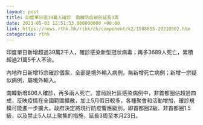 ```yaml
---
layout: post
title: 印度單日逾39萬人確診　南韓防疫級別延長3周
date: 2021-05-02 12:51:33.000000000 +08:00
link: https://news.rthk.hk/rthk/ch/component/k2/1588855-20210502.htm
categories: rthk
---
```


印度單日新增超過39萬2千人，確診感染新型冠狀病毒；再多3689人死亡，累積超過21萬5千人不治。

內地昨日新增15宗確診個案，全部是境外輸入病例，無新增死亡病例；新增一宗疑似病例，屬境外輸入。

南韓新增606人確診，再多兩人死亡。當局說社區感染病例中，非首都圈佔超過四成，反映疫情在全國範圍擴散，加上5月假日較多，各種聚會和活動增加，確診規模可能進一步擴大。政府決定將現行防疫響應級別，即首都圈2級、非首都圈1.5級，以及禁止5人以上聚集的措施，延長3周至本月23日。
